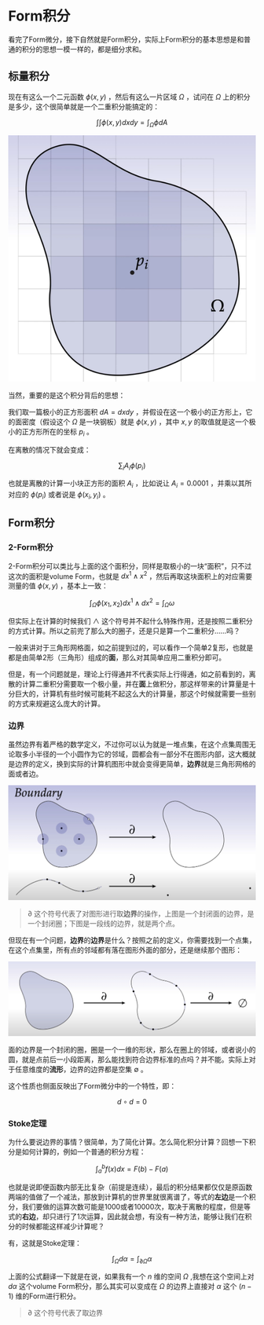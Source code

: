 # Form积分
看完了Form微分，接下自然就是Form积分，实际上Form积分的基本思想是和普通的积分的思想一模一样的，都是细分求和。

## 标量积分
现在有这么一个二元函数 $\phi(x,y)$ ，然后有这么一片区域 $\Omega$ ，试问在 $\Omega$ 上的积分是多少，这个很简单就是一个二重积分能搞定的：

$$\int\int\phi(x,y)dxdy=\int_{\Omega}\phi dA$$

![integration_of_scalar_function](./images/Lecture7/integration_of_scalar_function.png)

当然，重要的是这个积分背后的思想：

我们取一篇极小的正方形面积 $dA=dxdy$ ，并假设在这一个极小的正方形上，它的面密度（假设这个 $\Omega$ 是一块钢板）就是 $\phi(x,y)$ ，其中 $x,y$ 的取值就是这一个极小的正方形所在的坐标 $p_i$ 。

在离散的情况下就会变成：

$$\sum_i A_i\phi(p_i)$$

也就是离散的计算一小块正方形的面积 $A_i$ ，比如说让 $A_i=0.0001$ ，并乘以其所对应的 $\phi(p_i)$ 或者说是 $\phi(x_i,y_i)$ 。

## Form积分
### 2-Form积分
2-Form积分可以类比与上面的这个面积分，同样是取极小的一块“面积”，只不过这次的面积是volume Form，也就是 $dx^1\wedge x^2$ ，然后再取这块面积上的对应需要测量的值 $\phi(x,y)$ ，基本上一致：

$$\int_{\Omega}\phi(x_1,x_2)dx^1\wedge dx^2=\int_{\Omega}\omega$$ 

但实际上在计算的时候我们 $\wedge$ 这个符号并不起什么特殊作用，还是按照二重积分的方式计算。所以之前兜了那么大的圈子，还是只是算一个二重积分……吗？

一般来讲对于三角形网格面，如之前提到过的，可以看作一个简单2复形，也就是都是由简单2形（三角形）组成的**面**，那么对其简单应用二重积分即可。

但是，有一个问题就是，理论上行得通并不代表实际上行得通，如之前看到的，离散的计算二重积分需要取一个极小量，并在**面**上做积分，那这样带来的计算量是十分巨大的，计算机有些时候可能耗不起这么大的计算量，那这个时候就需要一些别的方式来规避这么庞大的计算。

### 边界
虽然边界有着严格的数学定义，不过你可以认为就是一堆点集，在这个点集周围无论取多小半径的一个小圆作为它的邻域，圆都会有一部分不在图形内部，这大概就是边界的定义，换到实际的计算机图形中就会变得更简单，**边界**就是三角形网格的面或者边。

![Boundary](./images/Lecture7/Boundary.png)

> $\partial$ 这个符号代表了对图形进行取**边界**的操作，上图是一个封闭面的边界，是一个封闭圈；下图是一段线的边界，就是两个点。

但现在有一个问题，**边界**的**边界**是什么？按照之前的定义，你需要找到一个点集，在这个点集里，所有点的邻域都有落在图形外面的部分，还是继续那个图形：

![Boundary_of_a_Bounday](./images/Lecture7/Boundary_of_a_Boundary.png)

面的边界是一个封闭的圈，圈是一个一维的形状，那么在圈上的邻域，或者说小的圆，就是点前后一小段距离，那么能找到符合边界标准的点吗？并不能。实际上对于任意维度的**流形**，边界的边界都是空集 $\emptyset$ 。

这个性质也侧面反映出了Form微分中的一个特性，即：

$$d\circ d=0$$

### Stoke定理
为什么要说边界的事情？很简单，为了简化计算。怎么简化积分计算？回想一下积分是如何计算的，例如一个普通的积分方程：

$$\int_a^b f(x)dx=F(b)-F(a)$$

也就是说即便函数内部无比复杂（前提是连续），最后的积分结果都仅仅是原函数两端的值做了一个减法，那放到计算机的世界里就很离谱了，等式的**左边**是一个积分，我们要做的运算次数可能是1000或者10000次，取决于离散的程度，但是等式的**右边**，却只进行了1次运算，因此就会想，有没有一种方法，能够让我们在积分的时候都能这样减少计算呢？

有，这就是Stoke定理：

$$\int_{\Omega}d\alpha=\int_{\partial\Omega}\alpha$$

上面的公式翻译一下就是在说，如果我有一个 $n$ 维的空间 $\Omega$ ,我想在这个空间上对 $d\alpha$ 这个volume Form积分，那么其实可以变成在 $\Omega$ 的边界上直接对 $\alpha$ 这个 $(n-1)$ 维的Form进行积分。

 > $\partial$ 这个符号代表了取边界

 
